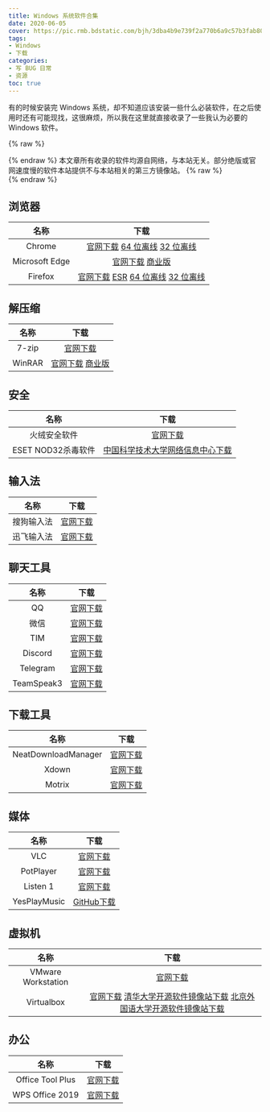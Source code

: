```yaml
---
title: Windows 系统软件合集
date: 2020-06-05
cover: https://pic.rmb.bdstatic.com/bjh/3dba4b9e739f2a770b6a9c57b3fab802.png
tags:
- Windows
- 下载
categories:
- 写 BUG 日常
- 资源
toc: true
---
```

有的时候安装完 Windows 系统，却不知道应该安装一些什么必装软件，在之后使用时还有可能现找，这很麻烦，所以我在这里就直接收录了一些我认为必要的 Windows 软件。
<!--more-->
{% raw %}<article class="message is-success"><div class="message-body">{% endraw %}
本文章所有收录的软件均源自网络，与本站无关。部分绝版或官网速度慢的软件本站提供不与本站相关的第三方镜像站。
{% raw %}</div></article>{% endraw %}

## 浏览器

|名称|下载|
|:-:|:-:|
|Chrome|[官网下载](https://www.google.cn/chrome/) [64 位离线](https://www.google.cn/intl/zh-CN/chrome/thank-you.html?installdataindex=empty&standalone=1&statcb=0&defaultbrowser=0&platform=win64&installdataindex=defaultbrowser&extra=stablechannel) [32 位离线](https://www.google.cn/intl/zh-CN/chrome/thank-you.html?installdataindex=empty&standalone=1&statcb=0&defaultbrowser=0&platform=win&installdataindex=defaultbrowser&extra=stablechannel)|
|Microsoft Edge|[官网下载](https://www.microsoft.com/zh-cn/edge) [商业版](https://www.microsoft.com/zh-CN/edge/business/download)|
|Firefox|[官网下载](https://www.mozilla.org/zh-CN/firefox/all/#product-desktop-release) [ESR](https://www.mozilla.org/zh-CN/firefox/enterprise/#download) [64 位离线](https://download.mozilla.org/?product=firefox-latest-ssl&os=win64&lang=zh-CN) [32 位离线](https://download.mozilla.org/?product=firefox-latest-ssl&os=win&lang=zh-CN)|

## 解压缩

|名称|下载|
|:-:|:-:|
|7-zip|[官网下载](https://www.7-zip.org/)|
|WinRAR|[官网下载](https://www.rarlab.com/download.htm) [商业版](https://dl.lancdn.com/landian/soft/winrar/)|

## 安全

|名称|下载|
|:-:|:-:|
|火绒安全软件|[官网下载](https://www.huorong.cn/person5.html)|
|ESET NOD32杀毒软件|[中国科学技术大学网络信息中心下载](http://ustcnet.ustc.edu.cn/2015/0323/c11158a120698/page.htm)|

## 输入法

|名称|下载|
|:-:|:-:|
|搜狗输入法|[官网下载](https://pinyin.sogou.com/)|
|迅飞输入法|[官网下载](https://srf.xunfei.cn/)|

## 聊天工具

|名称|下载|
|:-:|:-:|
|QQ|[官网下载](https://im.qq.com/pcqq/)|
|微信|[官网下载](https://pc.weixin.qq.com/)|
|TIM|[官网下载](https://office.qq.com/download.html)|
|Discord|[官网下载](https://discord.com/download)|
|Telegram|[官网下载](https://desktop.telegram.org/)|
|TeamSpeak3|[官网下载](http://www.ts1.cn/download)|

## 下载工具

|名称|下载|
|:-:|:-:|
|NeatDownloadManager|[官网下载](http://neatdownloadmanager.com/file/NeatDM_setup.exe)|
|Xdown|[官网下载](https://xdown.org/)|
|Motrix|[官网下载](https://motrix.app/)|

## 媒体

|名称|下载|
|:-:|:-:|
|VLC|[官网下载](https://www.videolan.org/vlc/download-windows.html)|
|PotPlayer|[官网下载](http://www.potplayercn.com/download/)|
|Listen 1|[官网下载](http://listen1.github.io/listen1/)|
|YesPlayMusic|[GitHub下载](https://github.com/qier222/YesPlayMusic/releases/latest)|


## 虚拟机

|名称|下载|
|:-:|:-:|
|VMware Workstation|[官网下载](https://www.vmware.com/go/getworkstation-win)|
|Virtualbox|[官网下载](https://www.virtualbox.org/wiki/Downloads) [清华大学开源软件镜像站下载](https://mirrors.tuna.tsinghua.edu.cn/virtualbox/virtualbox-Win-latest.exe) [北京外国语大学开源软件镜像站下载](https://mirrors.bfsu.edu.cn/virtualbox/virtualbox-Win-latest.exe)|


## 办公

|名称|下载|
|:-:|:-:|
|Office Tool Plus|[官网下载](https://otp.landian.vip/zh-cn/download.html)|
|WPS Office 2019|[官网下载](https://pc.wps.cn/)|
